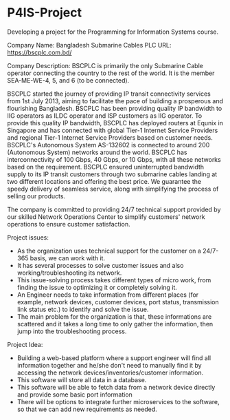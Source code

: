 # P4IS-Project
Developing a project for the Programming for Information Systems course. 

Company Name: Bangladesh Submarine Cables PLC
URL: https://bscplc.com.bd/

Company Description:
BSCPLC is primarily the only Submarine Cable operator connecting the country to the rest of the world. It is the member SEA-ME-WE-4, 5, and 6 (to be connected).

BSCPLC started the journey of providing IP transit connectivity services from 1st July 2013, aiming to facilitate the pace of building a prosperous and flourishing Bangladesh. BSCPLC has been providing quality IP bandwidth to IIG operators as ILDC operator and ISP customers as IIG operator. To provide this quality IP bandwidth, BSCPLC has deployed routers at Equnix in Singapore and has connected with global Tier-1 Internet Service Providers and regional Tier-1 Internet Service Providers based on customer needs. BSCPLC's Autonomous System AS-132602 is connected to around 200 (Autonomous System) networks around the world. BSCPLC has interconnectivity of 100 Gbps, 40 Gbps, or 10 Gbps, with all these networks based on the requirement. BSCPLC ensured uninterrupted bandwidth supply to its IP transit customers through two submarine cables landing at two different locations and offering the best price. We guarantee the speedy delivery of seamless service, along with simplifying the process of selling our products.

The company is committed to providing 24/7 technical support provided by our skilled Network Operations Center to simplify customers' network operations to ensure customer satisfaction.

Project issues:
- As the organization uses technical support for the customer on a 24/7-365 basis, we can work with it.
- It has several processes to solve customer issues and also working/troubleshooting its network.
- This issue-solving process takes different types of micro work, from finding the issue to optimizing it or completely solving it.
- An Engineer needs to take information from different places (for example, network devices, customer devices, port status, transmission link status etc.) to identify and solve the issue.
- The main problem for the organization is that, these informations are scattered and it takes a long time to only gather the information, then jump into the troubleshooting process.

Project Idea:
- Building a web-based platform where a support engineer will find all information together and he/she don't need to manually find it by accessing the network devices/inventories/customer information.
- This software will store all data in a database.
- This software will be able to fetch data from a network device directly and provide some basic port information
- There will be options to integrate further microservices to the software, so that we can add new requirements as needed. 
